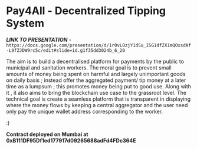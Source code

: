 # Pay4All - Decentralized Tipping System


***LINK TO PRESENTATION*** - ```https://docs.google.com/presentation/d/1r0vLOzjY1dSu_ISG1dfZX1mQOxsdAf-L9fZJDW9rc5c/edit#slide=id.g1f35dd3024b_6_20```

The aim is to build a decentralised platform for payments by the public to municipal and sanitation workers.
The moral goal is to prevent small amounts of money being spent on harmful and largely unimportant goods on daily basis ; instead offer the aggregated payment/ tip money at a later time as a lumpsum ; this promotes money being put to good use. Along with it , it also aims to bring the blockchain use case to the grassroot level.
The technical goal is create a seamless platform that is transparent in displaying where the money flows by keeping a central aggregator and the user need only pay the unique wallet address corresponding to the worker.

:)


**Contract deployed on Mumbai at 0xB111DF95Df1ed177917d09265688adFd4FDc364E**

